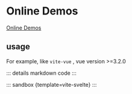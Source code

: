 # Online Demos

[Online Demos](https://sandpack-vue3.netlify.app/?path=/story/presets-template--vite-svelte)

## usage

For example, like `vite-vue` , vue version >=3.2.0

<script setup>
import vitesvelte from '../codes/vite-templates/vite-svelte.ts';
</script>

::: details markdown code
<CodePanel :value="vitesvelte" />
:::

::: sandbox {template=vite-svelte}
:::
